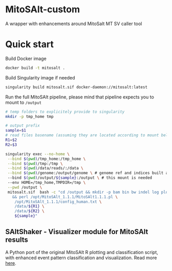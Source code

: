 # MitoSAlt-custom
A wrapper with enhancements around MitoSalt MT SV caller tool

# Quick start

Build Docker image

```bash
docker build -t mitosalt .
```

Build Singularity image if needed

```bash
singularity build mitosalt.sif docker-daemon://mitosalt:latest
```

Run the full MitoSAlt pipeline, please mind that pipeline expects you to mount to `/output`

```bash
# temp folders to explicitely provide to singularity 
mkdir -p tmp_home tmp

# output prefix
sample=$1
# read files basename (assuming they are located according to mount below)
R1=$2
R2=$3

singularity exec --no-home \
 --bind $(pwd)/tmp_home:/tmp_home \
 --bind $(pwd)/tmp:/tmp \
 --bind $(pwd)/data/reads/:/data \
 --bind $(pwd)/genome:/output/genome \ # genome ref and indices built according to MitoSAlt pipeline requirements
 --bind $(pwd)/output/${sample}:/output \ # this mount is needed
 --env HOME=/tmp_home,TMPDIR=/tmp \
 --pwd /output \
 mitosalt.sif  bash -c "cd /output && mkdir -p bam bin bw indel log plot tab \
   && perl /opt/MitoSAlt_1.1.1/MitoSAlt1.1.1.pl \
    /opt/MitoSAlt_1.1.1/config_human.txt \
    /data/${R1} \
    /data/${R2} \
    ${sample}"
```

## SAltShaker - Visualizer module for MitoSAlt results

A Python port of the original MitoSAlt R plotting and classification script, with enhanced event pattern classification and visualization. Read more [here](./saltshaker/README.md).
